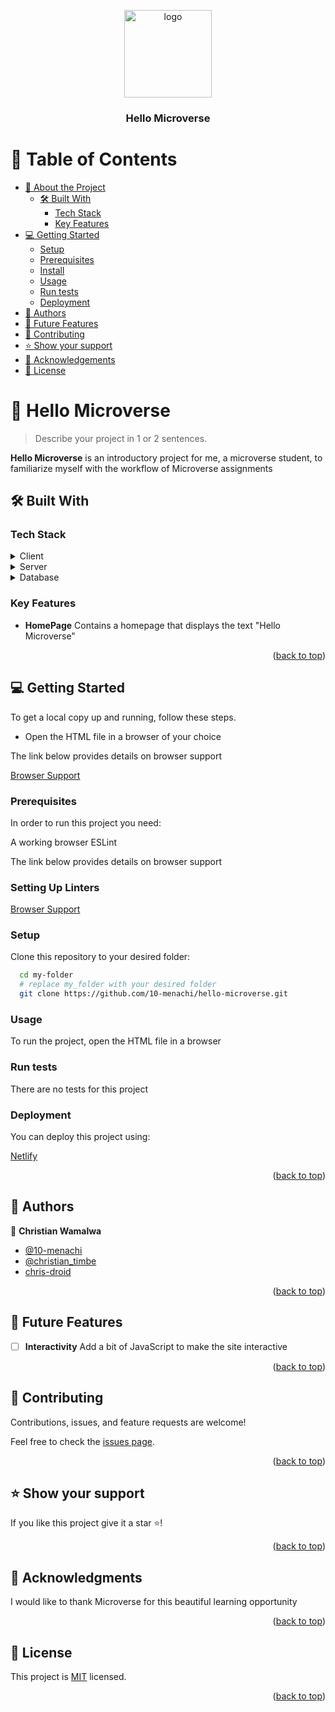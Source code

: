 <a name="readme-top"></a>

<div align="center">
  <img src="th.webp" alt="logo" width="140"  height="auto" />
  <br/>

  <h3><b>Hello Microverse</b></h3>

</div>

<!-- TABLE OF CONTENTS -->

# 📗 Table of Contents

- [📖 About the Project](#about-project)
  - [🛠 Built With](#built-with)
    - [Tech Stack](#tech-stack)
    - [Key Features](#key-features)
- [💻 Getting Started](#getting-started)
  - [Setup](#setup)
  - [Prerequisites](#prerequisites)
  - [Install](#install)
  - [Usage](#usage)
  - [Run tests](#run-tests)
  - [Deployment](#triangular_flag_on_post-deployment)
- [👥 Authors](#authors)
- [🔭 Future Features](#future-features)
- [🤝 Contributing](#contributing)
- [⭐️ Show your support](#support)
- [🙏 Acknowledgements](#acknowledgements)
- [📝 License](#license)

<!-- PROJECT DESCRIPTION -->

# 📖 Hello Microverse <a name="about-project"></a>

> Describe your project in 1 or 2 sentences.

**Hello Microverse** is an introductory project for me, a microverse student, to
familiarize myself with the workflow of Microverse assignments

## 🛠 Built With <a name="built-with"></a>

### Tech Stack <a name="tech-stack"></a>

<details>
  <summary>Client</summary>
  <ul>
    <li><a href="https://developer.mozilla.org/en-US/docs/Web/HTML">HTML</a></li>
    <li><a href="https://developer.mozilla.org/en-US/docs/Web/CSS">CSS</a></li>
  </ul>
</details>

<details>
  <summary>Server</summary>
  No server side technologies were used in this project
</details>

<details>
<summary>Database</summary>
No databases were used in this project
</details>

<!-- Features -->

### Key Features <a name="key-features"></a>

- **HomePage**
  Contains a homepage that displays the text "Hello Microverse"

<p align="right">(<a href="#readme-top">back to top</a>)</p>

<!-- GETTING STARTED -->

## 💻 Getting Started <a name="getting-started"></a>

To get a local copy up and running, follow these steps.

<ul>
  <li>Open the HTML file in a browser of your choice</li>
</ul>

The link below provides details on browser support <br />

<a href="https://www.w3schools.com/tags/ref_html_browsersupport.asp">Browser Support</a>

### Prerequisites

In order to run this project you need:

A working browser
ESLint

The link below provides details on browser support

### Setting Up Linters

<a href="https://www.w3schools.com/tags/ref_html_browsersupport.asp">Browser Support</a>

### Setup

Clone this repository to your desired folder:

```sh
  cd my-folder
  # replace my_folder with your desired folder
  git clone https://github.com/10-menachi/hello-microverse.git
```

### Usage

To run the project, open the HTML file in a browser

### Run tests

There are no tests for this project

### Deployment

You can deploy this project using:

<a href="netlify.com">Netlify</a>

<p align="right">(<a href="#readme-top">back to top</a>)</p>

<!-- AUTHORS -->

## 👥 Authors <a name="authors"></a>

👤 **Christian Wamalwa**

- [@10-menachi](https://github.com/10-menachi)
- [@christian_timbe](https://twitter.com/christian_timbe)
- [chris-droid](https://linkedin.com/in/chris-droid)

<p align="right">(<a href="#readme-top">back to top</a>)</p>

<!-- FUTURE FEATURES -->

## 🔭 Future Features <a name="future-features"></a>

- [ ] **Interactivity**
      Add a bit of JavaScript to make the site interactive

<p align="right">(<a href="#readme-top">back to top</a>)</p>

<!-- CONTRIBUTING -->

## 🤝 Contributing <a name="contributing"></a>

Contributions, issues, and feature requests are welcome!

Feel free to check the [issues page](../../issues/).

<p align="right">(<a href="#readme-top">back to top</a>)</p>

<!-- SUPPORT -->

## ⭐️ Show your support <a name="support"></a>

If you like this project give it a star ⭐️!

<p align="right">(<a href="#readme-top">back to top</a>)</p>

<!-- ACKNOWLEDGEMENTS -->

## 🙏 Acknowledgments <a name="acknowledgements"></a>

I would like to thank Microverse for this beautiful
learning opportunity

<p align="right">(<a href="#readme-top">back to top</a>)</p>

<!-- LICENSE -->

## 📝 License <a name="license"></a>

This project is [MIT](./MIT.md) licensed.

<p align="right">(<a href="#readme-top">back to top</a>)</p>

